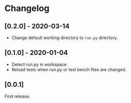 # Changelog

## [0.2.0] - 2020-03-14
- Change default working directory to `run.py` directory.

## [0.1.0] - 2020-01-04
- Detect run.py in workspace.
- Reload tests when run.py or test bench files are changed.


## [0.0.1]
First release.
